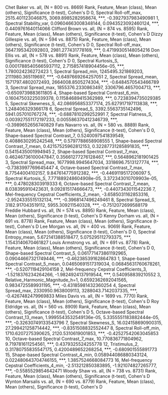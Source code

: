Chet Baker vs. all, (N = 800 vs. 8669)
Rank, Feature, Mean (class), Mean (others), Significance (t-test), Cohen's D
0, Spectral Roll-off_max, 2515.401123046875, 3069.8985282958674, ***, -0.3927937983490981
1, Spectral Stability_var, 0.09604663008348144, 0.0943523092460124, ***, 0.4409761640114066
Clifford Brown vs. all, (N = 874 vs. 8595)
Rank, Feature, Mean (class), Mean (others), Significance (t-test), Cohen's D
Dizzy Gillespie vs. all, (N = 594 vs. 8875)
Rank, Feature, Mean (class), Mean (others), Significance (t-test), Cohen's D
0, Spectral Roll-off_max, 3647.195342092803, 2981.277431778169, ***, 0.47199305148054216
Don Ellis vs. all, (N = 578 vs. 8891)
Rank, Feature, Mean (class), Mean (others), Significance (t-test), Cohen's D
0, Spectral Kurtosis_S, 0.00017885405665937112, 2.715857418904456e-05, ***, 1.780024236272423
1, Spectral Spread_min, 1245495.321869203, 2111980.365119697, ***, -0.6497669264257051
2, Spectral Spread_mean, 1571797.4802072493, 2664008.8505274304, ***, -0.6484570543466789
3, Spectral Spread_max, 1855376.2330863497, 3306796.4657004713, ***, -0.6509739883611805
4, Shape-based Spectral Contrast_6_min, 0.16047503225039378, 0.11584689415362989, ***, 0.7238394735029385
5, Spectral Skewness_S, 42.086956853377174, 25.627917197113838, ***, 1.248406329366178
6, Spectral Spread_S, 3392.5563735142496, 5941.057010767274, ***, -0.6887810299252991
7, Spectral Flatness_S, 0.003927551172197233, 0.005586370412346739, ***, -0.3989652656740829
Fats Navarro vs. all, (N = 580 vs. 8889)
Rank, Feature, Mean (class), Mean (others), Significance (t-test), Cohen's D
0, Shape-based Spectral Contrast_7, 0.5240097541839549, 0.4088630295242548, ***, 0.5797788658908555
1, Shape-based Spectral Contrast_7_mean, 0.42157525962812153, 0.32287731285891835, ***, 0.5415435001994945
2, Shape-based Spectral Contrast_7_max, 0.46246736100047847, 0.35661277276128467, ***, 0.5648962181901425
3, Spectral Spread_max, 1677998.9945647034, 3318696.7513127774, ***, -0.7383997769645447
4, Octave-based Spectral Contrast_7_max, 8.77544004102157, 9.847614775912382, ***, -0.4469119517206097
5, Spectral Kurtosis_S, 7.771889248604908e-05, 3.372343010709903e-05, ***, 0.478028303919333
6, Octave-based Spectral Contrast_7_mean, 8.038395910423631, 9.092815174666473, ***, -0.4407343011542236
7, Mel-frequency Cepstral Coefficients_2_mean, -3.6585031162853316, -2.9524335515132134, ***, -0.3968147496249461
8, Spectral Spread_S, 3182.917043519112, 5955.309211540328, ***, -0.7512072699588179
Freddie Hubbard vs. all, (N = 574 vs. 8895)
Rank, Feature, Mean (class), Mean (others), Significance (t-test), Cohen's D
Kenny Dorham vs. all, (N = 691 vs. 8778)
Rank, Feature, Mean (class), Mean (others), Significance (t-test), Cohen's D
Lee Morgan vs. all, (N = 400 vs. 9069)
Rank, Feature, Mean (class), Mean (others), Significance (t-test), Cohen's D
0, Spectral Entropy_mean, 5.672141388518477, 5.075295112793375, ***, 1.1543140670461827
Louis Armstrong vs. all, (N = 691 vs. 8778)
Rank, Feature, Mean (class), Mean (others), Significance (t-test), Cohen's D
0, Shape-based Spectral Contrast_5, 0.061771473861192965, 0.09044667321749446, ***, -0.46238539162864783
1, Shape-based Spectral Contrast_5_mean, 0.04650691517319034, 0.06845631760678261, ***, -0.5207119429104158
2, Mel-frequency Cepstral Coefficients_3, -1.5218376234264266, -1.9824924137919544, ***, 0.540958839210552
3, Relative_Harmonic_Magnitude_h=1, 0.6592362692041565, 0.9834725589931195, ***, -0.43185981432360254
4, Spectral Spread_max, 2330950.9638009113, 3288043.7142037335, ***, -0.4267482479969833
Miles Davis vs. all, (N = 1699 vs. 7770)
Rank, Feature, Mean (class), Mean (others), Significance (t-test), Cohen's D
Roy Eldridge vs. all, (N = 560 vs. 8909)
Rank, Feature, Mean (class), Mean (others), Significance (t-test), Cohen's D
5, Octave-based Spectral Contrast_13_mean, 1.9995543532549136e-05, 5.3355551183882444e-05, ***, -0.32630749133543796
7, Spectral Skewness_S, 16.024158690900315, 27.299421258714442, ***, -0.8351508832552447
8, Spectral Roll-off_min, 1710.6207275390625, 2120.5310619001853, ***, -0.42527542063045853
10, Octave-based Spectral Contrast_7_max, 10.770836771804962, 9.719781611254561, ***, 0.4379325524255778
12, Tristimulus_2, 0.31780755835547175, 0.4200489652268254, ***, -0.680901555891773
15, Shape-based Spectral Contrast_4_min, 0.058944086880343124, 0.022480643704746155, ***, 1.3857524668084773
16, Mel-frequency Cepstral Coefficients_4_min, -2.513212850383895, -1.921074827265777, ***, -0.5585529854642471
Woody Shaw vs. all, (N = 738 vs. 8731)
Rank, Feature, Mean (class), Mean (others), Significance (t-test), Cohen's D
Wynton Marsalis vs. all, (N = 690 vs. 8779)
Rank, Feature, Mean (class), Mean (others), Significance (t-test), Cohen's D
